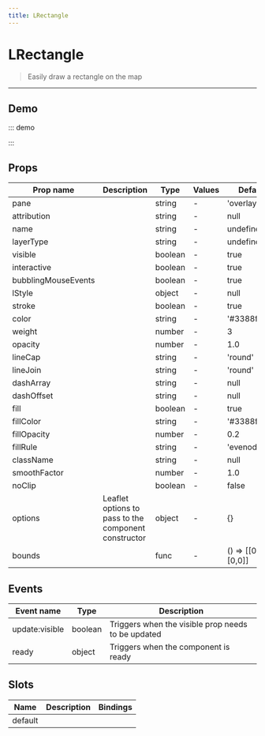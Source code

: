 ```yaml
---
title: LRectangle
---
```


# LRectangle

> Easily draw a rectangle on the map

---

## Demo

::: demo
<template>
<l-map style="height: 350px" :zoom="zoom" :center="center">
<l-tile-layer :url="url"></l-tile-layer>
<l-rectangle :bounds="rectangle.bounds" :l-style="rectangle.style"></l-rectangle>
</l-map>
</template>

<script>
import {LMap, LTileLayer, LRectangle} from "wgis.leaflet.vue2";

export default {
  components: {
    LMap,
    LTileLayer,
    LRectangle
  },
  data () {
    return {
      url: 'https://{s}.tile.openstreetmap.org/{z}/{x}/{y}.png',
      zoom: 8,
      center: [47.313220, -1.319482],
      rectangle: {
        bounds: [[47.341456, -1.397133], [47.303901, -1.243813]],
        style: { color: 'red', weight: 3 }
      }
    };
  }
}
</script>

:::

## Props

| Prop name           | Description                                          | Type    | Values | Default             |
| ------------------- | ---------------------------------------------------- | ------- | ------ | ------------------- |
| pane                |                                                      | string  | -      | 'overlayPane'       |
| attribution         |                                                      | string  | -      | null                |
| name                |                                                      | string  | -      | undefined           |
| layerType           |                                                      | string  | -      | undefined           |
| visible             |                                                      | boolean | -      | true                |
| interactive         |                                                      | boolean | -      | true                |
| bubblingMouseEvents |                                                      | boolean | -      | true                |
| lStyle              |                                                      | object  | -      | null                |
| stroke              |                                                      | boolean | -      | true                |
| color               |                                                      | string  | -      | '#3388ff'           |
| weight              |                                                      | number  | -      | 3                   |
| opacity             |                                                      | number  | -      | 1.0                 |
| lineCap             |                                                      | string  | -      | 'round'             |
| lineJoin            |                                                      | string  | -      | 'round'             |
| dashArray           |                                                      | string  | -      | null                |
| dashOffset          |                                                      | string  | -      | null                |
| fill                |                                                      | boolean | -      | true                |
| fillColor           |                                                      | string  | -      | '#3388ff'           |
| fillOpacity         |                                                      | number  | -      | 0.2                 |
| fillRule            |                                                      | string  | -      | 'evenodd'           |
| className           |                                                      | string  | -      | null                |
| smoothFactor        |                                                      | number  | -      | 1.0                 |
| noClip              |                                                      | boolean | -      | false               |
| options             | Leaflet options to pass to the component constructor | object  | -      | {}                  |
| bounds              |                                                      | func    | -      | () => [[0,0],[0,0]] |

## Events

| Event name     | Type    | Description                                        |
| -------------- | ------- | -------------------------------------------------- |
| update:visible | boolean | Triggers when the visible prop needs to be updated |
| ready          | object  | Triggers when the component is ready               |

## Slots

| Name    | Description | Bindings |
| ------- | ----------- | -------- |
| default |             |          |
